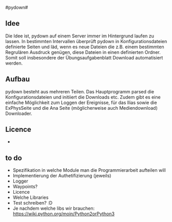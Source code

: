 #pydown#
## Idee ##
Die Idee ist, pydown auf einem Server immer im Hintergrund laufen zu lassen. In bestimmten Intervallen überprüft pydown in Konfigurationsdateien definierte Seiten und läd, wenn es neue Dateien die z.B. einem bestimmten Regrulären Ausdruck genügen, diese Dateien in einen definierten Ordner. 
Somit soll insbesondere der Übungsaufgabenblatt Download automatisiert werden.
## Aufbau ##
pydown besteht aus mehreren Teilen. Das Hauptprogramm parsed die Konfigurationsdateien und initiiert die Downloads etc. 
Zudem gibt es eine einfache Möglichkeit zum Loggen der Ereignisse, für das Ilias sowie die ExPhysSeite und die Ana Seite (möglicherweise auch Mediendownload) Downloader. 
## Licence ##
-
## to do ##
* Spezifikation in welche Module man die Programmierarbeit aufteilen will
* Implementierung der Authetifizierung (jeweils)
* Logger
* Waypoints? 
* Licence
* Welche Libraries
* Test schreiben? :D
* Je nachdem welche libs wir brauchen: https://wiki.python.org/moin/Python2orPython3
